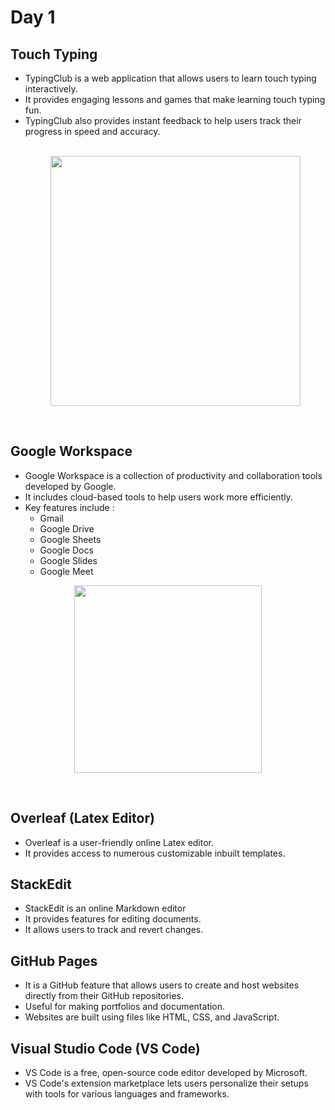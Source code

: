 # Day 1
## Touch Typing
* TypingClub is a web application that allows users to learn touch typing interactively.
* It provides engaging lessons and games that make learning touch typing fun.
* TypingClub also provides instant feedback to help users track their progress in speed and accuracy.
  <p align="center">
    <br>
  <img src="https://github.com/user-attachments/assets/3bc0a82a-985e-4cd6-a89c-b29eccdd91a0" width="400" />
  </p>
  <br>
  
## Google Workspace
*  Google Workspace is a collection of productivity and collaboration tools developed by Google.
*  It includes cloud-based tools to help users work more efficiently.
*  Key features include :
   - Gmail
   - Google Drive
   - Google Sheets
   - Google Docs
   - Google Slides
   - Google Meet
  <p align="center">
  
  <img src="https://github.com/user-attachments/assets/9ca9cba6-8dac-4123-b21a-76f77570d566" width="300" />
  </p>
  <br>

## Overleaf (Latex Editor)
* Overleaf is a user-friendly online Latex editor.
* It provides access to numerous customizable inbuilt templates.

## StackEdit
* StackEdit is an online Markdown editor
* It provides features for editing documents.
* It allows users to track and revert changes.

## GitHub Pages 
* It is a GitHub feature that allows users to create and host websites directly from their GitHub repositories.
* Useful for making portfolios and documentation.
* Websites are built using files like HTML, CSS, and JavaScript.

## Visual Studio Code (VS Code)
* VS Code is a free, open-source code editor developed by Microsoft.
* VS Code's extension marketplace lets users personalize their setups with tools for various languages and frameworks.
 



